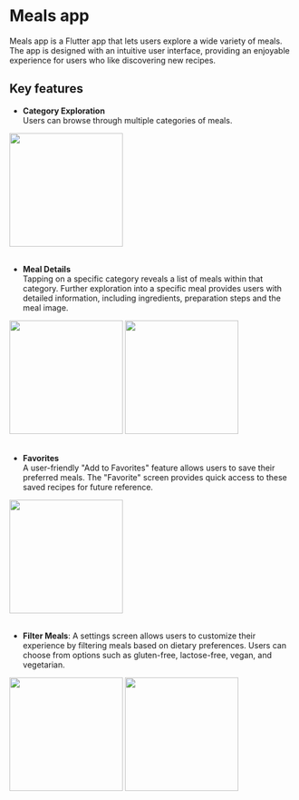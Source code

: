 # Meals app
Meals app is a Flutter app that lets users explore a wide variety of meals.<br/>The app is designed with an intuitive user interface, providing an enjoyable experience for users who like discovering new recipes.

## Key features
- **Category Exploration**<br/>Users can browse through multiple categories of meals.
<img src="https://github.com/davisiqueira1/flutter_meals_app/assets/93483437/765ac46b-97ef-46b7-a7eb-586c83865272" width="200"/>

<br/>
<br/>

- **Meal Details**<br/>Tapping on a specific category reveals a list of meals within that category. Further exploration into a specific meal provides users with detailed information, including ingredients, preparation steps and the meal image.
<img src="https://github.com/davisiqueira1/flutter_meals_app/assets/93483437/7f45bdd2-e4e2-4306-9cd1-68212fc29d6c" width="200"/>
<img src="https://github.com/davisiqueira1/flutter_meals_app/assets/93483437/efb36669-b88f-413c-bf2d-ce34aeaf759b" width="200"/>

<br/>
<br/>

- **Favorites**<br/>A user-friendly "Add to Favorites" feature allows users to save their preferred meals. The "Favorite" screen provides quick access to these saved recipes for future reference.
<img src="https://github.com/davisiqueira1/flutter_meals_app/assets/93483437/6742d4e3-9bec-4aa2-9b96-ee97cdf2496d" width="200"/>

<br/>
<br/>

- **Filter Meals**: A settings screen allows users to customize their experience by filtering meals based on dietary preferences. Users can choose from options such as gluten-free, lactose-free, vegan, and vegetarian.
<img src="https://github.com/davisiqueira1/flutter_meals_app/assets/93483437/8a2a4916-7fcf-4d5c-86bc-018d570910b0" width="200"/>
<img src="https://github.com/davisiqueira1/flutter_meals_app/assets/93483437/b61984de-f359-4248-a637-568669ebd311" width="200"/>

